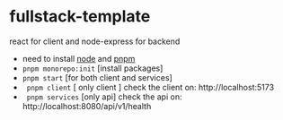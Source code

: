 # fullstack-template
react for client and node-express for backend

- need to install [node](https://nodejs.org/en) and [pnpm](https://pnpm.io/installation)
- ``` pnpm monorepo:init ``` [install packages]
- ```pnpm start``` [for both client and services]
- ``` pnpm client``` [ only client ] check the client on: http://localhost:5173
- ``` pnpm services``` [only api]  check the api on: http://localhost:8080/api/v1/health
